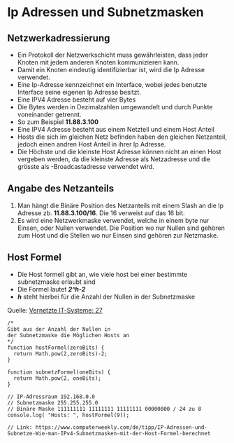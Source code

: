 # Ip Adressen und Subnetzmasken

## Netzwerkadressierung

+ Ein Protokoll der Netzwerkschicht muss gewährleisten, dass jeder Knoten mit jedem anderen Knoten kommunizieren kann.
+ Damit ein Knoten eindeutig identifizierbar ist, wird die Ip Adresse verwendet.
+ Eine Ip-Adresse kennzeichnet ein Interface, wobei jedes benutzte Interface seine eigenen Ip Adresse besitzt.
+ Eine IPV4 Adresse besteht auf vier Bytes
+ Die Bytes werden in Dezimalzahlen umgewandelt und durch Punkte voneinander getrennt.
+ So zum Beispiel **11.88.3.100**
+ Eine IPV4 Adresse besteht aus einem Netzteil und einem Host Anteil
+ Hosts die sich im gleichen Netz befinden haben den gleichen Netzanteil, jedoch einen andren Host Anteil in ihrer Ip Adresse.
+ Die Höchste und die kleinste Host Adresse können nicht an einen Host vergeben werden, da die kleinste Adresse als Netzadresse und die grösste als -Broadcastadresse verwendet wird.

## Angabe des Netzanteils

1. Man hängt die Binäre Position des Netzanteils mit einem Slash an die Ip Adresse zb. **11.88.3.100/16**. Die 16 verweist auf das 16 bit.
2. Es wird eine Netzwerkmaske verwendet, welche in einem byte nur Einsen, oder Nullen verwendet.
Die Position wo nur Nullen sind gehören zum Host und die Stellen wo nur Einsen sind gehören zur Netzmaske.

## Host Formel
+ Die Host formell gibt an, wie viele host bei einer bestimmte subnetzmaske erlaubt sind
+ Die Formel lautet ***2^h-2***
+ ***h*** steht hierbei für die Anzahl der Nullen in der Subnetzmaske

Quelle: [Vernetzte IT-Systeme: 27](https://intranet.rbbk-dortmund.de/~heimann/buecher/vernetzte_it_systeme_a4/seite027.gif)

```
/*
Gibt aus der Anzahl der Nullen in
der Subnetzmaske die Möglichen Hosts an
*/
function hostFormel(zeroBits) {
  return Math.pow(2,zeroBits)-2;
}

function subnetzFormel(oneBits) {
  return Math.pow(2, oneBits);
}

// IP-Adressraum 192.168.0.0
// Subnetzmaske 255.255.255.0
// Binäre Maske 111111111 11111111 11111111 00000000 / 24 zu 8
console.log( "Hosts: ", hostFormel(9));

// Link: https://www.computerweekly.com/de/tipp/IP-Adressen-und-Subnetze-Wie-man-IPv4-Subnetzmasken-mit-der-Host-Formel-berechnet

```
